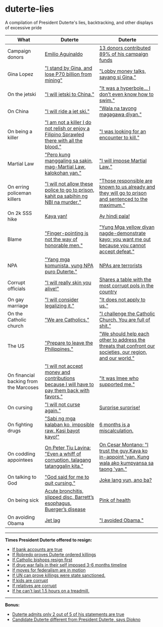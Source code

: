 # duterte-lies
A compilation of President Duterte's lies, backtracking, and other displays of excessive pride

| What | Duterte | Duterte|
|------|---------|------- |
| Campaign donors| [Emilio Aguinaldo](http://www.gmanetwork.com/news/news/nation/564017/duterte-explains-emilio-aguinaldo-says-campaign-contributors-were-from-davao-city/story/) | [13 donors contributed 89% of his campaign funds](http://www.philstar.com:8080/headlines/2016/12/05/1650540/p334-million-13-donors-funded-dutertes-presidency) |
| Gina Lopez | ["I stand by Gina, and lose P70 billion from mining"](http://newsinfo.inquirer.net/879775/duterte-stands-by-lopez-even-if-govt-risks-losing-mining-revenue) | ["Lobby money talks, sayang si Gina."](http://www.rappler.com/nation/168889-duterte-gina-lopez-lobby-money) |
| On the jetski | ["I will jetski to China."](http://globalnation.inquirer.net/147028/why-duterte-wont-ride-jet-ski-to-spratlys-disputed-islands#ixzz4gHuxRIOf) | ["It was a hyperbole… I don’t even know how to swim."](http://globalnation.inquirer.net/147028/why-duterte-wont-ride-jet-ski-to-spratlys-disputed-islands#ixzz4gHuxRIOf) |
| On China | ["I will ride a jet ski."](http://politics.com.ph/duterte-to-ride-jetski-plant-flag-in-spratlys-and-challenge-china-suntukan-o-barilan/) | ["Wala na tayong magagawa diyan."](http://www.philstar.com/headlines/2017/03/19/1682667/duterte-panatag-we-cannot-stop-china-doing-its-thing) |
| On being a killer | ["I am not a killer I do not relish or enjoy a Filipino Sprawled there with all the blood."](http://www.philstar.com/headlines/2016/12/13/1653003/duterte-i-am-not-killer) | ["I was looking for an encounter to kill."](http://www.irishtimes.com/news/world/asia-pacific/duterte-i-was-looking-for-an-encounter-so-i-could-kill-1.2905844) |
| Martial Law | ["Pero kung manggaling sa sakin, mag-Martial Law, kalokohan yan."](http://www.sunstar.com.ph/davao/local-news/2016/12/02/duterte-brushes-martial-law-fears-manila-protesters-513020) | ["I will impose Martial Law."](http://news.abs-cbn.com/news/03/09/17/duterte-to-mindanao-officials-help-me-or-ill-declare-martial-law) |
| On erring policeman killers | ["I will not allow these police to go to prison, kahit pa sabihin ng NBI na murder."](http://newsinfo.inquirer.net/851514/duterte-i-wont-allow-cops-who-killed-mayor-espinosa-go-to-jail) | ["Those responsible are known to us already and they will go to prison and sentenced to the maximum."](http://newsinfo.inquirer.net/865791/duterte-we-know-koreans-killers-they-will-suffer-maximum-jail-terms) |
| On 2k SSS hike | [Kaya yan!](http://newsinfo.inquirer.net/756436/duterte-on-sss-pension-hike-when-theres-a-will-theres-a-way) | [Ay hindi pala!](http://politics.com.ph/tama-pala-si-aquino-duterte-apologizes-failing-sss-pension-hike-campaign-promise/) |
| Blame | ["Finger-pointing is not the way of honorable men."](https://coconuts.co/manila/news/5-great-quotes-president-rodrigo-dutertes-first-sona/) | ["Yung Mga yellow diyan nagde-demonstrate kayo; you want me out because you cannot accept defeat."](http://newsinfo.inquirer.net/851617/duterte-yellows-want-me-out-because-they-cant-accept-defeat#ixzz4gHsY8vot) |
| NPA | ["Yang mga komunista, yung NPA puro Duterte."](http://newsinfo.inquirer.net/851617/duterte-yellows-want-me-out-because-they-cant-accept-defeat#ixzz4gHsY8vot) | [NPAs are terrorists](http://www.philstar.com/headlines/2017/02/05/1669330/duterte-tags-cpp-npa-ndf-terrorists) |
| Corrupt officials | ["I will really skin you alive!"](http://newsinfo.inquirer.net/820743/duterte-warns-corrupt-officials-ill-skin-you-alive) | [Shares a table with the most corrupt pols in the country](https://www.reddit.com/r/Philippines/comments/66v99s/the_alleged_illgotten_wealth_of_everyone_in_this/) |
| On gay marriage | ["I will consider legalizing it."](http://www.bbc.com/news/world-asia-39335816) | ["It does not apply to us."](http://www.bbc.com/news/world-asia-39335816) |
| On the Catholic church | ["We are Catholics."](http://www.bbc.com/news/world-asia-39335816) | ["I challenge the Catholic Church. You are full of shit."](http://newsinfo.inquirer.net/865123/duterte-catholic-church-full-of-shit) |
| The US | ["Prepare to leave the Philippines."](https://www.usatoday.com/story/news/world/2016/12/17/philippines-duterte-us-over-aid-bye-bye-america/95557384/) | ["We should help each other to address the threats that confront our societies, our region, and our world."](http://news.abs-cbn.com/news/04/09/17/duterte-calls-on-us-to-help-fight-terrorism) |
| On financial backing from the Marcoses | ["I will not accept money and contributions because I will have to pay them back with favors."](http://newsinfo.inquirer.net/753561/duterte-i-am-not-accepting-money-from-people-with-vested-interests) | ["It was Imee who supported me."](http://www.rappler.com/nation/politics/elections/2016/148841-duterte-imee-marcos-campaign-contributor-soce) |
| On cursing | ["I will not curse again."](http://newsinfo.inquirer.net/835703/after-hearing-the-voice-of-god-duterte-swears-he-wont-swear-again#ixzz4OqMLzmB5) | [Surprise surprise!](http://www.rappler.com/nation/151108-duterte-breaks-promise-curses-us-guns) |
| On fighting drugs | ["Sabi ng mga kalaban ko, imposible raw. Kasi bayot kayo!"](http://www.rappler.com/nation/politics/elections/2016/121227-duterte-crime-drugs-corruption-bayot-ka) | [6 months is a miscalculation.](http://news.abs-cbn.com/news/12/29/16/duterte-6-month-deadline-to-solve-drugs-a-miscalculation) |
| On coddling appointees | [On Peter Tiu Lavina: "Even a whiff of corruption, talagang tatanggalin kita."](http://newsinfo.inquirer.net/876690/irrigation-chief-quits-amid-whiff-of-corruption) | [On Cesar Montano: "I trust the guy.Kaya ko in-appoint 'yan. Kung wala ako kumpyansa sa taong 'yan."](http://www.rappler.com/nation/164088-duterte-backs-cesar-montano-amid-corruption-allegations) |
| On talking to God | ["God said for me to quit cursing."](https://www.nytimes.com/2016/10/29/world/asia/president-duterte-says-god-told-him-to-swear-off-the-curse-words.html) | [Joke lang yun, ano ba?](http://newsinfo.inquirer.net/841323/no-talk-with-god-duterte-says-it-was-a-joke) |
| On being sick | [Acute bronchitis, slipped disc, Barrett’s esophagus, Buerger’s disease](http://newsinfo.inquirer.net/764394/duterte-admits-he-has-4-ailments) | [Pink of health](http://www.reuters.com/article/us-philippines-duterte-health-idUSKBN1431H7) |
| On avoiding Obama | [Jet lag](http://www.philstar.com/headlines/2016/11/21/1646104/duterte-not-able-join-apec-gala-dinner-family-photo-due-jet-lag) | ["I avoided Obama."](http://www.philstar.com/headlines/2016/12/13/1653083/duterte-admits-not-sick-apec-i-avoided-obama) |

---

**Times President Duterte offered to resign:**
- [If bank accounts are true](http://news.mb.com.ph/2017/02/17/duterte-i-will-resign-if-bank-account-claims-are-true/)
- [If Robredo proves Duterte ordered killings](http://www.sunstar.com.ph/manila/local-news/2016/12/18/duterte-robredo-ill-resign-if-youll-prove-i-order-killings-515673)
- [If Catholic bishops resign first](http://www.sunstar.com.ph/manila/local-news/2017/01/24/duterte-dares-catholic-bishops-lets-resign-together-521817)
- [If drug war fails in their self imposed 3-6 months timeline](http://politics.com.ph/itaga-sa-bato-duterte-cayetano-to-resign-as-president-vp-in-6-months-time-if/)
- [If moves for federalism are in motion](http://newsinfo.inquirer.net/800481/duterte-willing-to-resign-if-govt-shifts-to-federalism)
- [If UN can prove killings were state sanctioned.](http://www.ibtimes.co.uk/duterte-vows-step-down-immediately-if-investigators-prove-state-sanctioned-killings-1583579)
- [If kids are corrupt](http://www.rappler.com/nation/164000-duterte-resign-children-get-involved-corruption)
- [If relatives are corrupt](http://newsinfo.inquirer.net/854917/duterte-ill-quit-if-my-kin-are-proven-corrupt)
- [If he can't last 1.5 hours on a treadmill.](http://news.abs-cbn.com/nation/05/25/16/duterte-im-dying-whats-your-problem)

---

**Bonus:**
- [Duterte admits only 2 out of 5 of his statements are true](http://www.philstar.com/headlines/2017/02/08/1670526/duterte-admits-only-2-out-5-his-statements-are-true)
- [Candidate Duterte different from President Duterte, says Diokno](http://news.abs-cbn.com/business/01/03/17/candidate-duterte-different-from-president-duterte-says-diokno)